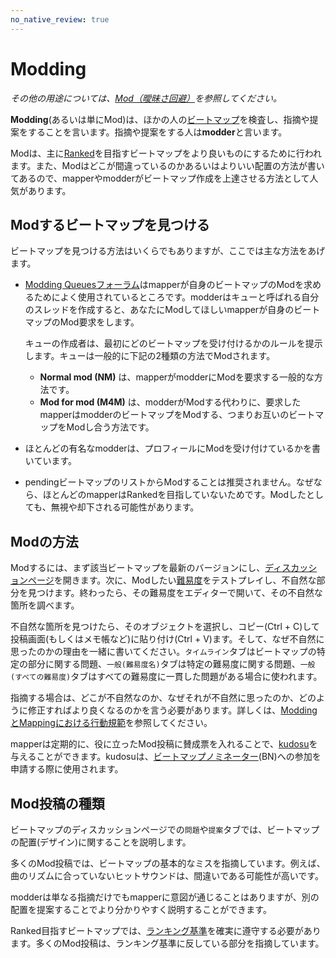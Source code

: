 ```yaml
---
no_native_review: true
---
```


# Modding

*その他の用途については、[Mod（曖昧さ回避）](/wiki/Disambiguation/Mod)を参照してください。*

**Modding**(あるいは単にMod)は、ほかの人の[ビートマップ](/wiki/Beatmap)を検査し、指摘や提案をすることを言います。指摘や提案をする人は**modder**と言います。

Modは、主に[Ranked](/wiki/Beatmap/Category#ranked)を目指すビートマップをより良いものにするために行われます。また、Modはどこが間違っているのかあるいはよりいい配置の方法が書いてあるので、mapperやmodderがビートマップ作成を上達させる方法として人気があります。

## Modするビートマップを見つける

ビートマップを見つける方法はいくらでもありますが、ここでは主な方法をあげます。

- [Modding Queuesフォーラム](https://osu.ppy.sh/community/forums/60)はmapperが自身のビートマップのModを求めるためによく使用されているところです。modderはキューと呼ばれる自分のスレッドを作成すると、あなたにModしてほしいmapperが自身のビートマップのMod要求をします。

  キューの作成者は、最初にどのビートマップを受け付けるかのルールを提示します。キューは一般的に下記の2種類の方法でModされます。

  - **Normal mod (NM)** は、mapperがmodderにModを要求する一般的な方法です。
  - **Mod for mod (M4M)** は、modderがModする代わりに、要求したmapperはmodderのビートマップをModする、つまりお互いのビートマップをModし合う方法です。

- ほとんどの有名なmodderは、プロフィールにModを受け付けているかを書いています。

- pendingビートマップのリストからModすることは推奨されません。なぜなら、ほとんどのmapperはRankedを目指していないためです。Modしたとしても、無視や却下される可能性があります。

## Modの方法

Modするには、まず該当ビートマップを最新のバージョンにし、[ディスカッションページ](/wiki/Beatmap_discussion)を開きます。次に、Modしたい[難易度](/wiki/Beatmap/Difficulty)をテストプレイし、不自然な部分を見つけます。終わったら、その難易度をエディターで開いて、その不自然な箇所を調べます。

不自然な箇所を見つけたら、そのオブジェクトを選択し、コピー(Ctrl + C)して投稿画面(もしくはメモ帳など)に貼り付け(Ctrl + V)ます。そして、なぜ不自然に思ったのかの理由を一緒に書いてください。`タイムライン`タブはビートマップの特定の部分に関する問題、`一般(難易度名)`タブは特定の難易度に関する問題、`一般(すべての難易度)`タブはすべての難易度に一貫した問題がある場合に使われます。

指摘する場合は、どこが不自然なのか、なぜそれが不自然に思ったのか、どのように修正すればより良くなるのかを言う必要があります。詳しくは、[ModdingとMappingにおける行動規範](/wiki/Rules/Code_of_Conduct_for_Modding_and_Mapping#mod投稿)を参照してください。

mapperは定期的に、役に立ったMod投稿に賛成票を入れることで、[kudosu](/wiki/Modding/Kudosu)を与えることができます。kudosuは、[ビートマップノミネーター](/wiki/People/Beatmap_Nominators)(BN)への参加を申請する際に使用されます。

## Mod投稿の種類

ビートマップのディスカッションページでの`問題`や`提案`タブでは、ビートマップの配置(デザイン)に関することを説明します。

多くのMod投稿では、ビートマップの基本的なミスを指摘しています。例えば、曲のリズムに合っていないヒットサウンドは、間違いである可能性が高いです。

modderは単なる指摘だけでもmapperに意図が通じることはありますが、別の配置を提案することでより分かりやすく説明することができます。

Ranked目指すビートマップでは、[ランキング基準](/wiki/Ranking_Criteria)を確実に遵守する必要があります。多くのMod投稿は、ランキング基準に反している部分を指摘しています。
